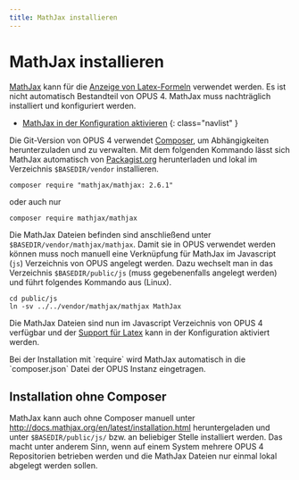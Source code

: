 ```yaml
---
title: MathJax installieren
---
```


# MathJax installieren

[MathJax][MATHJAX] kann für die [Anzeige von Latex-Formeln][LATEX] verwendet werden. Es ist nicht automatisch
Bestandteil von OPUS 4. MathJax muss nachträglich installiert und konfiguriert werden.

* [MathJax in der Konfiguration aktivieren](../config/latex.html)
{: class="navlist" }

Die Git-Version von OPUS 4 verwendet [Composer][COMPOSER], um Abhängigkeiten herunterzuladen und zu verwalten.
Mit dem folgenden Kommando lässt sich MathJax automatisch von [Packagist.org][PACKAGIST] herunterladen und lokal
im Verzeichnis `$BASEDIR/vendor` installieren.

    composer require "mathjax/mathjax: 2.6.1"
    
oder auch nur

    composer require mathjax/mathjax    

Die MathJax Dateien befinden sind anschließend unter `$BASEDIR/vendor/mathjax/mathjax`. Damit sie in OPUS verwendet
werden können muss noch manuell eine Verknüpfung für MathJax im Javascript (`js`) Verzeichnis von OPUS angelegt werden.
Dazu wechselt man in das Verzeichnis `$BASEDIR/public/js` (muss gegebenenfalls angelegt werden) und führt folgendes
Kommando aus (Linux).

    cd public/js
    ln -sv ../../vendor/mathjax/mathjax MathJax

Die MathJax Dateien sind nun im Javascript Verzeichnis von OPUS 4 verfügbar und der [Support für Latex][LATEX] kann
in der Konfiguration aktiviert werden.

<p class="note" markdown="1">
Bei der Installation mit `require` wird MathJax automatisch in die `composer.json` Datei der OPUS Instanz eingetragen.
</p>

## Installation ohne Composer

MathJax kann auch ohne Composer manuell unter <http://docs.mathjax.org/en/latest/installation.html> heruntergeladen
und unter `$BASEDIR/public/js/` bzw. an beliebiger Stelle installiert werden. Das macht unter anderem Sinn, wenn auf
einem System mehrere OPUS 4 Repositorien betrieben werden und die MathJax Dateien nur einmal lokal abgelegt werden
sollen.

[MATHJAX]: https://www.mathjax.org/
[LATEX]: ../config/latex.html
[COMPOSER]: https://getcomposer.org/
[PACKAGIST]: https://packagist.org/packages/mathjax/mathjax
